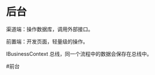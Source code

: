 # 后台

渠道端：操作数据库，调用外部接口。

前置端：开发页面，轻量级的操作。

IBusinessContext 总线，同一个流程中的数据会保存在总线中。

















#前台